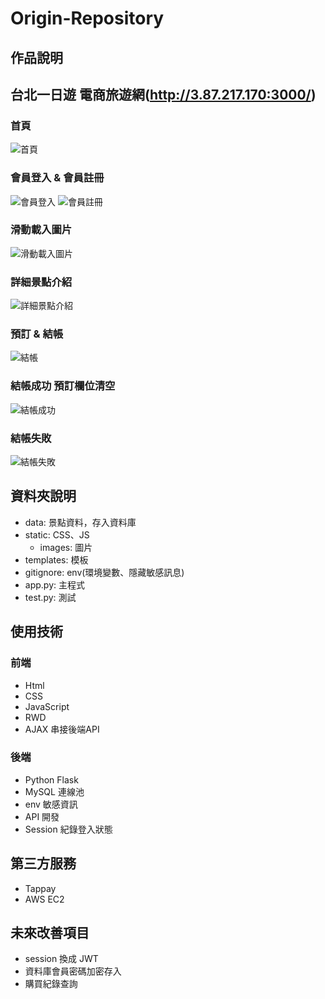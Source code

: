 # Origin-Repository
## 作品說明
## 台北一日遊 電商旅遊網(http://3.87.217.170:3000/) 
### 首頁
![首頁](https://user-images.githubusercontent.com/93992949/164957949-c9f587b0-f607-4f87-b530-4d10dc351369.png)
### 會員登入 & 會員註冊
![會員登入](https://user-images.githubusercontent.com/93992949/164957991-78c6d025-f0d9-471a-80bd-ff2571c85fab.png)
![會員註冊](https://user-images.githubusercontent.com/93992949/164957995-f42ecd75-1b09-4c73-9e9b-3063ad7cde34.png)
### 滑動載入圖片
![滑動載入圖片](https://user-images.githubusercontent.com/93992949/164957971-5b771752-4a7b-4bd3-be41-4999af50f8a9.png)
### 詳細景點介紹
![詳細景點介紹](https://user-images.githubusercontent.com/93992949/164958009-746bb885-422f-45a1-aeae-dc6c2fc89232.png)
### 預訂 & 結帳
![結帳](https://user-images.githubusercontent.com/93992949/164958023-f19dacb4-d0c3-466f-ba3b-9f6d1069e2d2.png)
### 結帳成功 預訂欄位清空
![結帳成功](https://user-images.githubusercontent.com/93992949/164958033-5512c5c4-7f9f-4c33-9262-d172978d6d47.png)
### 結帳失敗 
![結帳失敗](https://user-images.githubusercontent.com/93992949/164958131-6dab7b49-a089-45e0-a14c-aab0d7353dcf.png)

## 資料夾說明
* data: 景點資料，存入資料庫
* static: CSS、JS
  * images: 圖片
* templates: 模板
* gitignore: env(環境變數、隱藏敏感訊息)
* app.py: 主程式
* test.py: 測試
  
## 使用技術
### 前端
* Html 
* CSS
* JavaScript
* RWD
* AJAX 串接後端API
### 後端
* Python Flask
* MySQL 連線池
* env 敏感資訊
* API 開發
* Session 紀錄登入狀態
## 第三方服務
* Tappay
* AWS EC2
## 未來改善項目
* session 換成 JWT 
* 資料庫會員密碼加密存入
* 購買紀錄查詢

